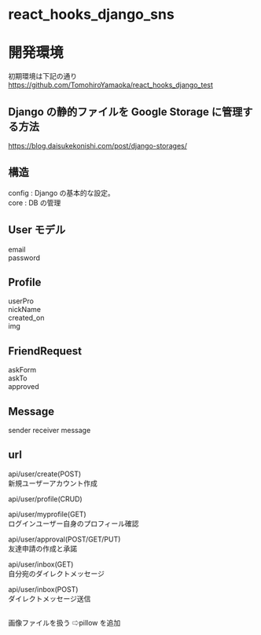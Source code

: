 # react_hooks_django_sns

# 開発環境

初期環境は下記の通り　　
https://github.com/TomohiroYamaoka/react_hooks_django_test

## Django の静的ファイルを Google Storage に管理する方法

https://blog.daisukekonishi.com/post/django-storages/

## 構造

config : Django の基本的な設定。  
core : DB の管理

## User モデル

email  
password

## Profile

userPro  
nickName  
created_on  
img

## FriendRequest

askForm  
askTo  
approved

## Message

sender
receiver
message

## url

api/user/create(POST)  
新規ユーザーアカウント作成

api/user/profile(CRUD)

api/user/myprofile(GET)  
ログインユーザー自身のプロフィール確認

api/user/approval(POST/GET/PUT)  
友達申請の作成と承諾

api/user/inbox(GET)  
自分宛のダイレクトメッセージ

api/user/inbox(POST)  
ダイレクトメッセージ送信

##

画像ファイルを扱う ⇨pillow を追加
